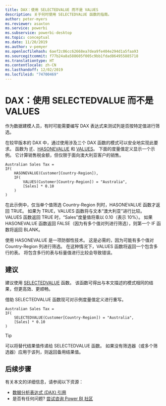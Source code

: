 ```yaml
---
title: DAX：使用 SELECTEDVALUE 而不是 VALUES
description: 关于何时使用 SELECTEDVALUE 函数的指南。
author: peter-myers
ms.reviewer: asaxton
ms.service: powerbi
ms.subservice: powerbi-desktop
ms.topic: conceptual
ms.date: 11/20/2019
ms.author: v-pemyer
ms.openlocfilehash: 6aef2c06cc62668ea7dea9fe404e294d1a5faa93
ms.sourcegitcommit: f77b24a8a588605f005c9bb1fdad864955885718
ms.translationtype: HT
ms.contentlocale: zh-CN
ms.lasthandoff: 12/02/2019
ms.locfileid: "74700469"
---
```

# <a name="dax-use-selectedvalue-instead-of-values"></a>DAX：使用 SELECTEDVALUE 而不是 VALUES

作为数据建模人员，有时可能需要编写 DAX 表达式来测试列是否按特定值进行筛选。

在较早版本的 DAX 中，通过使用涉及三个 DAX 函数的模式可以安全地实现此要求。 函数为 [IF](/dax/if-function-dax)、[HASONEVALUE](/dax/hasonevalue-function-dax) 和 [VALUES](/dax/values-function-dax)。 下面的度量值定义显示一个示例。 它计算销售税金额，但仅限于面向澳大利亚客户的销售。

```dax
Australian Sales Tax =
IF(
    HASONEVALUE(Customer[Country-Region]),
    IF(
        VALUES(Customer[Country-Region]) = "Australia",
        [Sales] * 0.10
    )
)
```

在此示例中，仅当单个值筛选 Country-Region 列时，HASONEVALUE 函数才返回 TRUE。 如果为 TRUE，VALUES 函数将与文本“澳大利亚”进行比较。 VALUES 函数返回 TRUE 时，“Sales”度量值将乘以 0.10（表示 10%）。 如果 HASONEVALUE 函数返回 FALSE（因为有多个值对列进行筛选），则第一个 IF 函数将返回 BLANK。

使用 HASONEVALUE 是一项防御性技术。 这是必需的，因为可能有多个值对 Country-Region 列进行筛选。 在这种情况下，VALUES 函数将返回一个包含多行的表。 将包含多行的表与标量值进行比较会导致错误。

## <a name="recommendation"></a>建议

建议使用 [SELECTEDVALUE](/dax/selectedvalue-function) 函数。 该函数可得出与本文描述的模式相同的结果，但更高效、更顺畅。

借助 SELECTEDVALUE 函数现可对示例度量值定义进行重写。

```dax
Australian Sales Tax =
IF(
    SELECTEDVALUE(Customer[Country-Region]) = "Australia",
    [Sales] * 0.10
)
```

> [!TIP]
> 可以将替代结果值传递给 SELECTEDVALUE 函数。 如果没有筛选器（或多个筛选器）应用于该列，则返回备用结果值。

## <a name="next-steps"></a>后续步骤

有关本文的详细信息，请参阅以下资源：

- [数据分析表达式 (DAX) 引用](/dax/)
- 是否有任何问题? [尝试咨询 Power BI 社区](https://community.powerbi.com/)
